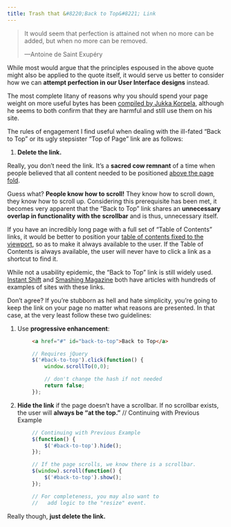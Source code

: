 ```yaml
---
title: Trash that &#8220;Back to Top&#8221; Link
---
```


> It would seem that perfection is attained not when no more can be added, but when no more can be removed.
>
> —Antoine de Saint Exupéry



While most would argue that the principles espoused in the above quote might also be applied to the quote itself, it would serve us better to consider how we can **attempt perfection in our User Interface designs** instead.

The most complete litany of reasons why you should spend your page weight on more useful bytes has been [compiled by Jukka Korpela][1], although he seems to both confirm that they are harmful and still use them on his site.

 [1]: http://www.cs.tut.fi/~jkorpela/www/totop.html

The rules of engagement I find useful when dealing with the ill-fated “Back to Top” or its ugly stepsister “Top of Page” link are as follows:

1.  **Delete the link.**

Really, you don’t need the link. It’s a **sacred cow remnant** of a time when people believed that all content needed to be positioned [above the page fold][2].

 [2]: http://iampaddy.com/lifebelow600/

Guess what? **People know how to scroll!** They know how to scroll down, they know how to scroll up. Considering this prerequisite has been met, it becomes very apparent that the “Back to Top” link shares an **unnecessary overlap in functionality with the scrollbar** and is thus, unnecessary itself.

If you have an incredibly long page with a full set of “Table of Contents” links, it would be better to position your [table of contents fixed to the viewport][3], so as to make it always available to the user. If the Table of Contents is always available, the user will never have to click a link as a shortcut to find it.

 [3]: http://jqueryfordesigners.com/fixed-floating-elements/

While not a usability epidemic, the “Back to Top” link is still widely used. [Instant Shift][4] and [Smashing Magazine][5] both have articles with hundreds of examples of sites with these links.

 [4]: http://www.instantshift.com/2009/07/14/90-creative-back-to-top-links-and-best-practices/
 [5]: http://www.smashingmagazine.com/2008/11/27/short-story-about-top-links/

Don’t agree? If you’re stubborn as hell and hate simplicity, you’re going to keep the link on your page no matter what reasons are presented. In that case, at the very least follow these two guidelines:

1.  Use **progressive enhancement**:

```html
        <a href="#" id="back-to-top">Back to Top</a>
```

```js
        // Requires jQuery
        $('#back-to-top').click(function() {
            window.scrollTo(0,0);

            // don't change the hash if not needed
            return false;
        });
```

2.  **Hide the link** if the page doesn’t have a scrollbar. If no scrollbar exists, the user will **always be “at the top.”**     // Continuing with Previous Example

```js
        // Continuing with Previous Example
        $(function() {
            $('#back-to-top').hide();
        });

        // If the page scrolls, we know there is a scrollbar.
        $(window).scroll(function() {
            $('#back-to-top').show();
        });

        // For completeness, you may also want to
        //   add logic to the "resize" event.
```

Really though, **just delete the link.**
